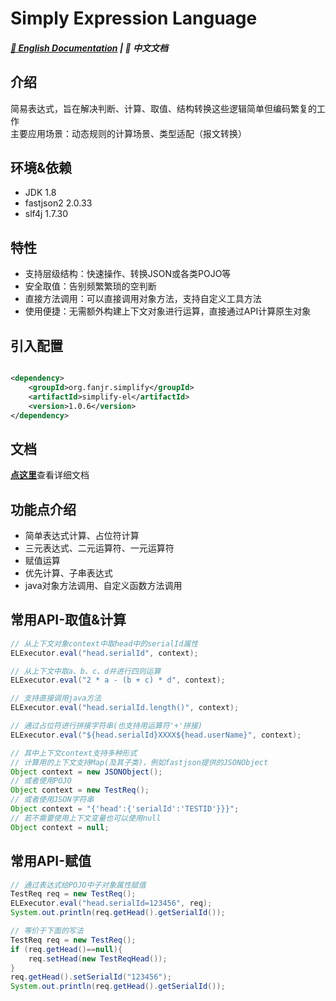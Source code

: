 # Simply Expression Language
##### [📖 English Documentation](README_en.md) | 📖 中文文档
## 介绍

简易表达式，旨在解决判断、计算、取值、结构转换这些逻辑简单但编码繁复的工作<br>
主要应用场景：动态规则的计算场景、类型适配（报文转换）

## 环境&依赖

* JDK 1.8
* fastjson2 2.0.33
* slf4j 1.7.30

## 特性

- 支持层级结构：快速操作、转换JSON或各类POJO等</br>
- 安全取值：告别频繁繁琐的空判断</br>
- 直接方法调用：可以直接调用对象方法，支持自定义工具方法</br>
- 使用便捷：无需额外构建上下文对象进行运算，直接通过API计算原生对象</br>

## 引入配置

```xml

<dependency>
    <groupId>org.fanjr.simplify</groupId>
    <artifactId>simplify-el</artifactId>
    <version>1.0.6</version>
</dependency>
```

## 文档

[**点这里**](docs/document.md)查看详细文档

## 功能点介绍

- 简单表达式计算、占位符计算
- 三元表达式、二元运算符、一元运算符
- 赋值运算
- 优先计算、子串表达式
- java对象方法调用、自定义函数方法调用

## 常用API-取值&计算

``` java
// 从上下文对象context中取head中的serialId属性
ELExecutor.eval("head.serialId", context);

// 从上下文中取a、b、c、d并进行四则运算
ELExecutor.eval("2 * a - (b + c) * d", context);

// 支持直接调用java方法
ELExecutor.eval("head.serialId.length()", context);

// 通过占位符进行拼接字符串(也支持用运算符'+'拼接)
ELExecutor.eval("${head.serialId}XXXX${head.userName}", context);

// 其中上下文context支持多种形式
// 计算用的上下文支持Map(及其子类)，例如fastjson提供的JSONObject
Object context = new JSONObject();
// 或者使用POJO
Object context = new TestReq();
// 或者使用JSON字符串
Object context = "{'head':{'serialId':'TESTID'}}}";
// 若不需要使用上下文变量也可以使用null
Object context = null;
```

## 常用API-赋值

``` java
// 通过表达式给POJO中子对象属性赋值
TestReq req = new TestReq();
ELExecutor.eval("head.serialId=123456", req);
System.out.println(req.getHead().getSerialId());

// 等价于下面的写法
TestReq req = new TestReq();
if (req.getHead()==null){
    req.setHead(new TestReqHead());
}
req.getHead().setSerialId("123456");
System.out.println(req.getHead().getSerialId());
```
